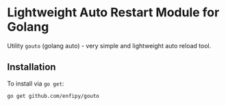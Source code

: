 # Lightweight Auto Restart Module for Golang

Utility `gouto` (golang auto) - very simple and lightweight auto reload tool.

## Installation

To install via `go get`:

```
go get github.com/enfipy/gouto
```
